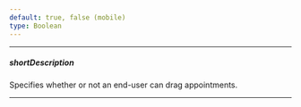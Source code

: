 ```yaml
---
default: true, false (mobile)
type: Boolean
---
```

---
##### shortDescription
Specifies whether or not an end-user can drag appointments.

---
